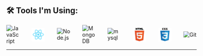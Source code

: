## 🛠 Tools I'm Using:

<div style='display:flex; justify-content:space-between; align-items:center;'>

<img  alt="JavaScript" width="35px" src="https://upload.wikimedia.org/wikipedia/commons/thumb/9/99/Unofficial_JavaScript_logo_2.svg/768px-Unofficial_JavaScript_logo_2.svg.png"/>

<img  alt="React" width="35px" src="https://raw.githubusercontent.com/github/explore/80688e429a7d4ef2fca1e82350fe8e3517d3494d/topics/react/react.png" />

<img  alt="Node.js" width="35px" src="https://img.icons8.com/color/452/nodejs.png" />

<img  alt="MongoDB" width="35px" src="https://cdn.iconscout.com/icon/free/png-512/mongodb-5-1175140.png" />

<img  alt="mysql" width="35px" src="https://cdn.worldvectorlogo.com/logos/mysql.svg" />

<img  alt="HTML5" width="35px" src="https://raw.githubusercontent.com/github/explore/80688e429a7d4ef2fca1e82350fe8e3517d3494d/topics/html/html.png" />

<img  alt="CSS3" width="35px" src="https://raw.githubusercontent.com/github/explore/80688e429a7d4ef2fca1e82350fe8e3517d3494d/topics/css/css.png" />

<img  alt="Git" width="35px" src="https://git-scm.com/images/logos/downloads/Git-Icon-1788C.png" />
</div>

---
<!--
## 📈  Stats

<div style='list-style-type: none;  display:flex; justify-content:space-between; align-items:center;'>
  <div style='margin-right:7px'>
    <a href="https://github.com/or-yam/or-yam">
      <img align="center" src="https://github-readme-stats.vercel.app/api/top-langs/?username=or-yam&hide=c%2B%2B,c%23&theme=react" />
    </a>
  </div>
  <div>
    <a href="https://github.com/or-yam/or-yam">
      <img align="center" src="https://github-readme-stats.vercel.app/api?username=or-yam&show_icons=true&line_height=27&count_private=true&hide=stars&theme=react" alt="Oryam's GitHub Stats" />
    </a>
  </div>
</div>
-->
